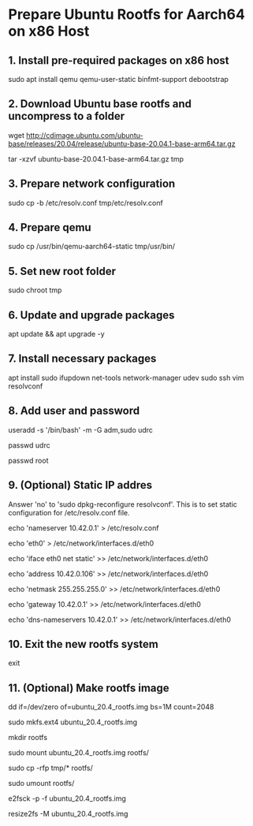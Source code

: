 


# Prepare Ubuntu Rootfs for Aarch64 on x86 Host

## 1. Install pre-required packages on x86 host

sudo apt install qemu qemu-user-static binfmt-support debootstrap

## 2. Download Ubuntu base rootfs and uncompress to a folder

wget http://cdimage.ubuntu.com/ubuntu-base/releases/20.04/release/ubuntu-base-20.04.1-base-arm64.tar.gz

tar -xzvf ubuntu-base-20.04.1-base-arm64.tar.gz tmp

## 3. Prepare network configuration

sudo cp -b /etc/resolv.conf tmp/etc/resolv.conf

## 4. Prepare qemu

sudo cp /usr/bin/qemu-aarch64-static tmp/usr/bin/

## 5. Set new root folder

sudo chroot tmp

## 6. Update and upgrade packages

apt update && apt upgrade -y

## 7. Install necessary packages

apt install sudo ifupdown net-tools network-manager udev sudo ssh vim resolvconf

## 8. Add user and password

useradd -s '/bin/bash' -m -G adm,sudo udrc

passwd udrc

passwd root

## 9. (Optional) Static IP addres

Answer 'no' to 'sudo dpkg-reconfigure resolvconf'. This is to set static configuration for /etc/resolv.conf file.

echo 'nameserver 10.42.0.1' > /etc/resolv.conf

echo 'eth0' > /etc/network/interfaces.d/eth0

echo 'iface eth0 net static' >> /etc/network/interfaces.d/eth0

echo 'address 10.42.0.106' >> /etc/network/interfaces.d/eth0

echo 'netmask 255.255.255.0' >> /etc/network/interfaces.d/eth0

echo 'gateway 10.42.0.1' >> /etc/network/interfaces.d/eth0

echo 'dns-nameservers 10.42.0.1' >> /etc/network/interfaces.d/eth0

## 10. Exit the new rootfs system

exit

## 11. (Optional) Make rootfs image

dd if=/dev/zero of=ubuntu_20.4_rootfs.img bs=1M count=2048

sudo mkfs.ext4 ubuntu_20.4_rootfs.img

mkdir rootfs

sudo mount ubuntu_20.4_rootfs.img rootfs/

sudo cp -rfp tmp/*  rootfs/

sudo umount rootfs/

e2fsck -p -f ubuntu_20.4_rootfs.img

resize2fs -M ubuntu_20.4_rootfs.img

